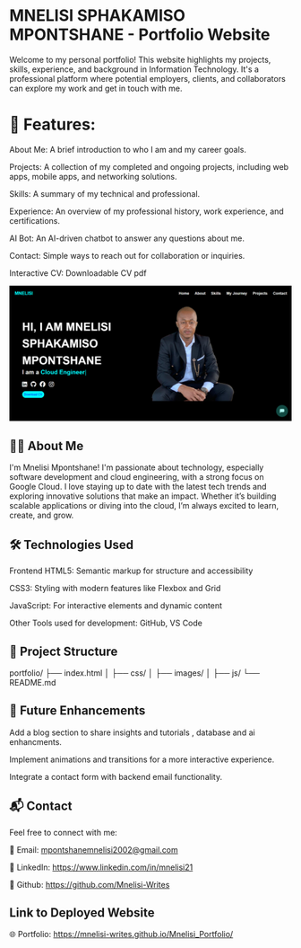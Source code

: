 # MNELISI SPHAKAMISO MPONTSHANE - Portfolio Website

Welcome to my personal portfolio! This website highlights my projects, skills, experience, and background in Information Technology. It's a professional platform where potential employers, clients, and collaborators can explore my work and get in touch with me.

# 🚀 Features:

About Me: A brief introduction to who I am and my career goals.

Projects: A collection of my completed and ongoing projects, including web apps, mobile apps, and networking solutions.

Skills: A summary of my technical and professional.

Experience: An overview of my professional history, work experience, and certifications.

AI Bot: An AI-driven chatbot to answer any questions about me.

Contact: Simple ways to reach out for collaboration or inquiries.

Interactive CV: Downloadable CV pdf

![Portfolio Screenshot](portfolio_home.png)

## 👨‍💻 About Me
 
I'm Mnelisi Mpontshane! I'm passionate about technology, especially software development and cloud engineering, with a strong focus on Google Cloud.
I love staying up to date with the latest tech trends and exploring innovative solutions that make an impact. Whether it’s building scalable applications or diving into the cloud, I’m always excited to learn, create, and grow.
 
 
## 🛠 Technologies Used
 
Frontend
HTML5: Semantic markup for structure and accessibility

CSS3: Styling with modern features like Flexbox and Grid

JavaScript: For interactive elements and dynamic content
 
 
Other Tools used for development: GitHub, VS Code
 
## 📂 Project Structure
 
portfolio/
├── index.html
│   ├── css/
│   ├── images/
│   ├── js/
└── README.md
 
 
## 🎯 Future Enhancements
 
Add a blog section to share insights and tutorials , database and ai enhancments.
 
Implement animations and transitions for a more interactive experience.
 
Integrate a contact form with backend email functionality.
 
## 📬 Contact
 
Feel free to connect with me:
 
📧 Email: mpontshanemnelisi2002@gmail.com

🔗 LinkedIn: https://www.linkedin.com/in/mnelisi21

🔗 Github: https://github.com/Mnelisi-Writes

## Link to Deployed Website

🌐 Portfolio: https://mnelisi-writes.github.io/Mnelisi_Portfolio/
